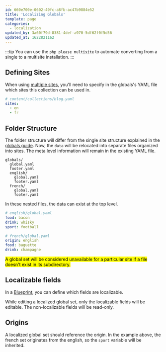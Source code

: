 ```yaml
---
id: 660e700e-0602-49fc-a8fb-ac47b9884e52
title: 'Localizing Globals'
template: page
categories:
  - localization
updated_by: 3a60f79d-8381-4def-a970-5df62f0f5d56
updated_at: 1622821162
---
```

:::tip
You can use the `php please multisite` to automate converting from a single to a multisite installation.
:::

## Defining Sites

When using [multiple sites](/multi-site), you'll need to specify in the globals's YAML file which sites this collection can be used in.

``` yaml
# content/collections/blog.yaml
sites:
  - en
  - fr
```

## Folder Structure

The folder structure will differ from the single site structure explained in the [globals guide](/globals). Now, the `data` will be relocated into separate files organized into sites. The meta level information will remain in the existing YAML file.

``` files theme:serendipity-light
globals/
  global.yaml
  footer.yaml
  english/
    global.yaml
    footer.yaml
  french/
    global.yaml
    footer.yaml
```

In these nested files, the data can exist at the top level.

``` yaml
# english/global.yaml
food: bacon
drink: whisky
sport: football
```
``` yaml
# french/global.yaml
origin: english
food: baguette
drink: champagne
```

<mark>A global set will be considered unavailable for a particular site if a file doesn't exist in its subdirectory.</mark>


## Localizable fields

In a [Blueprint](/blueprints), you can define which fields are localizable.

While editing a localized global set, only the localizable fields will be editable. The non-localizable fields will be read-only.


## Origins

A localized global set should reference the origin. In the example above, the french set originates from the english, so the `sport` variable will be inherited.
